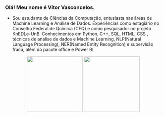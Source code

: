 ### Olá! Meu nome é Vitor Vasconcelos.

- Sou estudante de Ciências da Computação, entusiasta nas áreas de Machine Learning e Análise de Dados. Experiências como estagiário no Conselho Federal de Química (CFQ) e como pesquisador no projeto KnEDLe-UnB. Conhecimentos em Python, C++, SQL, HTML, CSS , técnicas de análise de dados e Machine Learning, NLP(Natural Language Processing), NER(Named Entity Recognition) e supervisão fraca, além do pacote office e Power BI.

<div align="center">
  <img height="180em" src="https://github-readme-stats.vercel.app/api?username=VitorVVO&show_icons=true&theme=radical&include_all_commits=true&count_private=true"/>
  <img height="180em" src="https://github-readme-stats.vercel.app/api/top-langs/?username=VitorVVO&layout=compact&langs_count=7&theme=radical"/>
</div>



